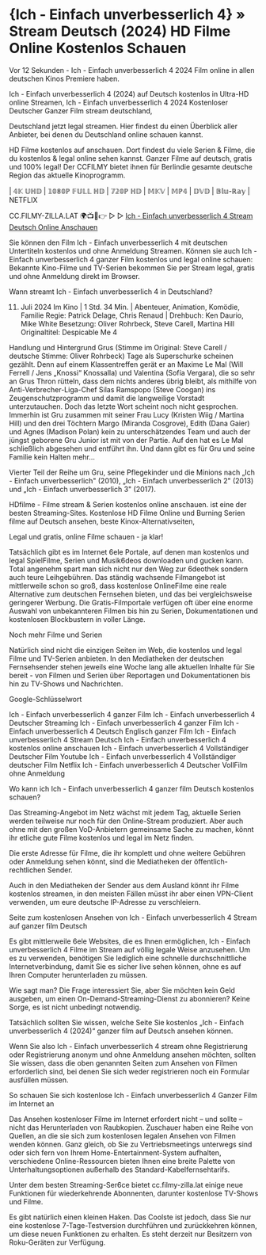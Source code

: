 # {Ich - Einfach unverbesserlich 4} » Stream Deutsch (2024) HD Filme Online Kostenlos Schauen

Vor 12 Sekunden - Ich - Einfach unverbesserlich 4 2024 Film online in allen deutschen Kinos Premiere haben. 

Ich - Einfach unverbesserlich 4 (2024) auf Deutsch kostenlos in Ultra-HD online Streamen, Ich - Einfach unverbesserlich 4 2024 Kostenloser Deutscher Ganzer Film stream deutschland,

Deutschland jetzt legal streamen. Hier findest du einen Überblick aller Anbieter, bei denen du Deutschland online schauen kannst. 

HD Filme kostenlos auf anschauen. Dort findest du viele Serien & Filme, die du kostenlos & legal online sehen kannst. Ganzer Filme auf deutsch, gratis und 100% legal! Der CCFILMY bietet ihnen für Berlindie gesamte deutsche Region das aktuelle Kinoprogramm. 

| 𝟜𝕂 𝕌ℍ𝔻 | 𝟙𝟘𝟠𝟘ℙ 𝔽𝕌𝕃𝕃 ℍ𝔻 | 𝟟𝟚𝟘ℙ ℍ𝔻 | 𝕄𝕂𝕍 | 𝕄ℙ𝟜 | 𝔻𝕍𝔻 | 𝔹𝕝𝕦-ℝ𝕒𝕪 | NETFLIX

CC.FILMY-ZILLA.LAT 🌍📺📱👉 ▷ ▷ [Ich - Einfach unverbesserlich 4 Stream Deutsch Online Anschauen](https://vid.dcine.pro/de/movie/519182)

Sie können den Film Ich - Einfach unverbesserlich 4 mit deutschen Untertiteln kostenlos und ohne Anmeldung Streamen. Können sie auch Ich - Einfach unverbesserlich 4 ganzer Film kostenlos und legal online schauen: Bekannte Kino-Filme und TV-Serien bekommen Sie per Stream legal, gratis und ohne Anmeldung direkt im Browser.

Wann streamt Ich - Einfach unverbesserlich 4 in Deutschland?

11. Juli 2024 Im Kino | 1 Std. 34 Min. | Abenteuer, Animation, Komödie, Familie
Regie: Patrick Delage, Chris Renaud | Drehbuch: Ken Daurio, Mike White
Besetzung: Oliver Rohrbeck, Steve Carell, Martina Hill
Originaltitel: Despicable Me 4

Handlung und Hintergrund
Grus (Stimme im Original: Steve Carell / deutsche Stimme: Oliver Rohrbeck) Tage als Superschurke scheinen gezählt. Denn auf einem Klassentreffen gerät er an Maxime Le Mal (Will Ferrell / Jens „Knossi“ Knossalla) und Valentina (Sofía Vergara), die so sehr an Grus Thron rütteln, dass dem nichts anderes übrig bleibt, als mithilfe von Anti-Verbrecher-Liga-Chef Silas Ramspopo (Steve Coogan) ins Zeugenschutzprogramm und damit die langweilige Vorstadt unterzutauchen. Doch das letzte Wort scheint noch nicht gesprochen. Immerhin ist Gru zusammen mit seiner Frau Lucy (Kristen Wiig / Martina Hill) und den drei Töchtern Margo (Miranda Cosgrove), Edith (Dana Gaier) und Agnes (Madison Polan) kein zu unterschätzendes Team und auch der jüngst geborene Gru Junior ist mit von der Partie. Auf den hat es Le Mal schließlich abgesehen und entführt ihn. Und dann gibt es für Gru und seine Familie kein Halten mehr…

Vierter Teil der Reihe um Gru, seine Pflegekinder und die Minions nach „Ich - Einfach unverbesserlich" (2010), „Ich - Einfach unverbesserlich 2" (2013) und „Ich - Einfach unverbesserlich 3" (2017).

HDfilme - Filme stream & Serien kostenlos online anschauen. ist eine der besten Streaming-Sites. Kostenlose HD Filme Online und Burning Serien filme auf Deutsch ansehen, beste Kinox-Alternativseiten,


Legal und gratis, online Filme schauen - ja klar!

Tatsächlich gibt es im Internet 6ele Portale, auf denen man kostenlos und legal SpielFilme, Serien und Musik6deos downloaden und gucken kann. Total angenehm spart man sich nicht nur den Weg zur 6deothek sondern auch teure Leihgebühren. Das ständig wachsende Filmangebot ist mittlerweile schon so groß, dass kostenlose OnlineFilme eine reale Alternative zum deutschen Fernsehen bieten, und das bei vergleichsweise geringerer Werbung. Die Gratis-Filmportale verfügen oft über eine enorme Auswahl von unbekannteren Filmen bis hin zu Serien, Dokumentationen und kostenlosen Blockbustern in voller Länge.

Noch mehr Filme und Serien

Natürlich sind nicht die einzigen Seiten im Web, die kostenlos und legal Filme und TV-Serien anbieten. In den Mediatheken der deutschen Fernsehsender stehen jeweils eine Woche lang alle aktuellen Inhalte für Sie bereit - von Filmen und Serien über Reportagen und Dokumentationen bis hin zu TV-Shows und Nachrichten.


Google-Schlüsselwort

Ich - Einfach unverbesserlich 4 ganzer Film
Ich - Einfach unverbesserlich 4 Deutscher Streaming
Ich - Einfach unverbesserlich 4 ganzer Film
Ich - Einfach unverbesserlich 4 Deutsch Englisch ganzer Film
Ich - Einfach unverbesserlich 4 Stream Deutsch
Ich - Einfach unverbesserlich 4 kostenlos online anschauen
Ich - Einfach unverbesserlich 4 Vollständiger Deutscher Film Youtube
Ich - Einfach unverbesserlich 4 Vollständiger deutscher Film Netflix
Ich - Einfach unverbesserlich 4 Deutscher VollFilm ohne Anmeldung

Wo kann ich Ich - Einfach unverbesserlich 4 ganzer film Deutsch kostenlos schauen?

Das Streaming-Angebot im Netz wächst mit jedem Tag, aktuelle Serien werden teilweise nur noch für den Online-Stream produziert. Aber auch ohne mit den großen VoD-Anbietern gemeinsame Sache zu machen, könnt ihr etliche gute Filme kostenlos und legal im Netz finden.

Die erste Adresse für Filme, die ihr komplett und ohne weitere Gebühren oder Anmeldung sehen könnt, sind die Mediatheken der öffentlich-rechtlichen Sender.

Auch in den Mediatheken der Sender aus dem Ausland könnt ihr Filme kostenlos streamen, in den meisten Fällen müsst ihr aber einen VPN-Client verwenden, um eure deutsche IP-Adresse zu verschleiern.

Seite zum kostenlosen Ansehen von Ich - Einfach unverbesserlich 4 Stream auf ganzer film Deutsch

Es gibt mittlerweile 6ele Websites, die es Ihnen ermöglichen, Ich - Einfach unverbesserlich 4 Filme im Stream auf völlig legale Weise anzusehen. Um es zu verwenden, benötigen Sie lediglich eine schnelle durchschnittliche Internetverbindung, damit Sie es sicher live sehen können, ohne es auf Ihren Computer herunterladen zu müssen.

Wie sagt man? Die Frage interessiert Sie, aber Sie möchten kein Geld ausgeben, um einen On-Demand-Streaming-Dienst zu abonnieren? Keine Sorge, es ist nicht unbedingt notwendig.


Tatsächlich sollten Sie wissen, welche Seite Sie kostenlos „Ich - Einfach unverbesserlich 4 (2024)“ ganzer film auf Deutsch ansehen können.

Wenn Sie also Ich - Einfach unverbesserlich 4 stream ohne Registrierung oder Registrierung anonym und ohne Anmeldung ansehen möchten, sollten Sie wissen, dass die oben genannten Seiten zum Ansehen von Filmen erforderlich sind, bei denen Sie sich weder registrieren noch ein Formular ausfüllen müssen.

So schauen Sie sich kostenlose Ich - Einfach unverbesserlich 4 Ganzer Film im Internet an

Das Ansehen kostenloser Filme im Internet erfordert nicht – und sollte – nicht das Herunterladen von Raubkopien. Zuschauer haben eine Reihe von Quellen, an die sie sich zum kostenlosen legalen Ansehen von Filmen wenden können. Ganz gleich, ob Sie zu Vertriebsmeetings unterwegs sind oder sich fern von Ihrem Home-Entertainment-System aufhalten, verschiedene Online-Ressourcen bieten Ihnen eine breite Palette von Unterhaltungsoptionen außerhalb des Standard-Kabelfernsehtarifs.

Unter dem besten Streaming-Ser6ce bietet cc.filmy-zilla.lat einige neue Funktionen für wiederkehrende Abonnenten, darunter kostenlose TV-Shows und Filme.

Es gibt natürlich einen kleinen Haken. Das Coolste ist jedoch, dass Sie nur eine kostenlose 7-Tage-Testversion durchführen und zurückkehren können, um diese neuen Funktionen zu erhalten. Es steht derzeit nur Besitzern von Roku-Geräten zur Verfügung.
